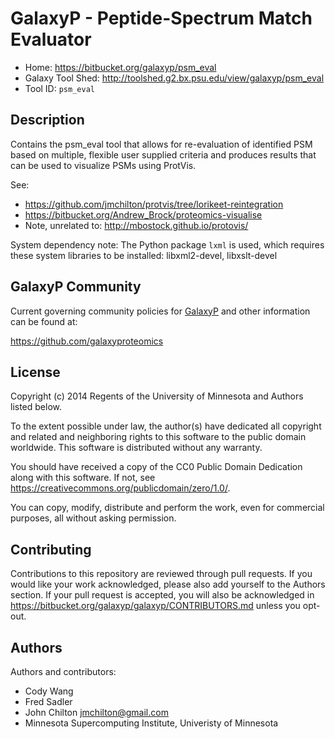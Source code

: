 GalaxyP - Peptide-Spectrum Match Evaluator
==========================================

* Home: <https://bitbucket.org/galaxyp/psm_eval>
* Galaxy Tool Shed: <http://toolshed.g2.bx.psu.edu/view/galaxyp/psm_eval>
* Tool ID: `psm_eval`


Description
-----------

Contains the psm_eval tool that allows for re-evaluation of identified PSM based on multiple, flexible user supplied criteria and produces results that can be used to visualize PSMs using ProtVis.

See:

* https://github.com/jmchilton/protvis/tree/lorikeet-reintegration
* <https://bitbucket.org/Andrew_Brock/proteomics-visualise>
* Note, unrelated to: <http://mbostock.github.io/protovis/>

System dependency note: The Python package `lxml` is used, which requires these system libraries to be installed: libxml2-devel, libxslt-devel


GalaxyP Community
-----------------

Current governing community policies for [GalaxyP](https://github.com/galaxyproteomics/) and other information can be found at:

<https://github.com/galaxyproteomics>


License
-------

Copyright (c) 2014 Regents of the University of Minnesota and Authors listed below.

To the extent possible under law, the author(s) have dedicated all copyright and related and neighboring rights to this software to the public domain worldwide. This software is distributed without any warranty.

You should have received a copy of the CC0 Public Domain Dedication along with this software. If not, see <https://creativecommons.org/publicdomain/zero/1.0/>.

You can copy, modify, distribute and perform the work, even for commercial purposes, all without asking permission.


Contributing
------------

Contributions to this repository are reviewed through pull requests. If you would like your work acknowledged, please also add yourself to the Authors section. If your pull request is accepted, you will also be acknowledged in <https://bitbucket.org/galaxyp/galaxyp/CONTRIBUTORS.md> unless you opt-out.


Authors
-------

Authors and contributors:

* Cody Wang
* Fred Sadler
* John Chilton <jmchilton@gmail.com>
* Minnesota Supercomputing Institute, Univeristy of Minnesota
